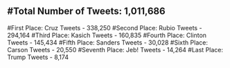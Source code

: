 #Total Number of Tweets: 1,011,686 
---
#First Place: Cruz Tweets - 338,250
#Second Place: Rubio Tweets - 294,164
#Third Place: Kasich Tweets - 160,835
#Fourth Place: Clinton Tweets - 145,434
#Fifth Place: Sanders Tweets - 30,028
#Sixth Place: Carson Tweets - 20,550
#Seventh Place: Jeb! Tweets - 14,264
#Last Place: Trump Tweets - 8,174
